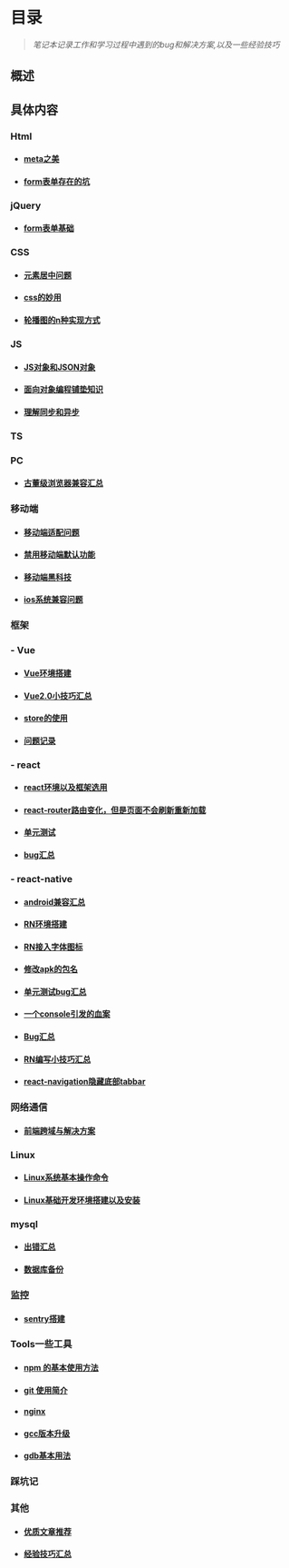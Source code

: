 # 目录

> *笔记本记录工作和学习过程中遇到的bug和解决方案,以及一些经验技巧*

## 概述

## 具体内容

### Html

- #### [meta之美](./Html/meta之美.md)

- #### [form表单存在的坑](./Html/form表单存在的坑.md)

### jQuery

- #### [form表单基础](./jQuery/form表单基础.md)

### CSS

- #### [元素居中问题](./CSS/元素居中问题.md)

- #### [css的妙用](./CSS/css的妙用.md)

- #### [轮播图的n种实现方式](./CSS/轮播图的n种实现方式.md)

### JS

- #### [JS对象和JSON对象](./JS/JS对象和JSON对象.md)

- #### [面向对象编程铺垫知识](./JS/面向对象铺垫.md)

- #### [理解同步和异步](./JS/理解同步和异步.md)

### TS

### PC

- #### [古董级浏览器兼容汇总](./PC/古董级浏览器兼容汇总.md)

### 移动端

- #### [移动端适配问题](./移动端/移动端适配问题.md)

- #### [禁用移动端默认功能](./移动端/禁用移动端默认功能.md)

- #### [移动端黑科技](./移动端/移动端黑科技.md)

- #### [ios系统兼容问题](./移动端/ios系统兼容问题.md)

### 框架

### - Vue

- #### [Vue环境搭建]('./Vue/Vue环境搭建.md')

- #### [Vue2.0小技巧汇总](./Vue/Vue2.0使用小技巧汇总.md)

- #### [store的使用](./Vue/store的使用.md)

- #### [问题记录](./Vue/问题记录.md)

### - react

- #### [react环境以及框架选用](./react/react环境.md)

- #### [react-router路由变化，但是页面不会刷新重新加载](./react/react-route路由变页面不变问题记录.md)

- #### [单元测试](./react/单元测试.md)

- #### [bug汇总](./react/bug汇总.md)

### - react-native

- #### [android兼容汇总](./react-native/android兼容汇总.md)

- #### [RN环境搭建](./react-native/RN环境搭建.md)

- #### [RN接入字体图标](./react-native/RN接入字体图标.md)

- #### [修改apk的包名](./react-native/修改apk包名.md)

- #### [单元测试bug汇总](./react-native/单元测试bug汇总.md)

- #### [一个console引发的血案](./react-native/一个console引发的血案.md)

- #### [Bug汇总](./react-native/Bug汇总.md)

- #### [RN编写小技巧汇总](./react-native/RN编写小技巧汇总.md)

- #### [react-navigation隐藏底部tabbar](./react-native/react-navigation隐藏底部tabbar.md)

### 网络通信

- #### [前端跨域与解决方案](./网络通信/前端跨域与解决方案.md)

### Linux

- #### [Linux系统基本操作命令](./Linux/Linux系统基本操作命令.md)

- #### [Linux基础开发环境搭建以及安装](./Linux/Linux基础开发环境搭建以及安装.md)

### mysql

- #### [出错汇总](./mysql/出错汇总.md)

- #### [数据库备份](./mysql/数据库备份.md)

### 监控

- #### [sentry搭建](./监控/sentry搭建.md)

### Tools一些工具

- #### [npm 的基本使用方法](./Tools/npm/npm的基本使用方法.md)

- #### [git 使用简介](./Tools/git/git使用简介.md)

- #### [nginx](./Tools/niginx/nginx.md)

- #### [gcc版本升级](./Tools/gcc/gcc版本升级.md)

- #### [gdb基本用法](./Tools/gdb/gdb的基本使用方式.md)

### 踩坑记

### 其他

- #### [优质文章推荐](./其他/优质文章推荐.md)

- #### [经验技巧汇总](./其他/经验技巧.md)

